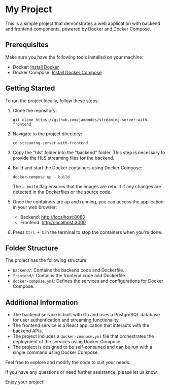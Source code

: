 # My Project

This is a simple project that demonstrates a web application with backend and frontend components, powered by Docker and Docker Compose.

## Prerequisites

Make sure you have the following tools installed on your machine:
- Docker: [Install Docker](https://docs.docker.com/get-docker/)
- Docker Compose: [Install Docker Compose](https://docs.docker.com/compose/install/)

## Getting Started

To run the project locally, follow these steps:

1. Clone the repository:
   ```
   git clone https://github.com/jamondes/streaming-server-with-frontend
   ```

2. Navigate to the project directory:
   ```
   cd streaming-server-with-frontend
   ```

3. Copy the "hls" folder into the "backend" folder. This step is necessary to provide the HLS streaming files for the backend.

4. Build and start the Docker containers using Docker Compose:
   ```
   docker-compose up --build
   ```

   The `--build` flag ensures that the images are rebuilt if any changes are detected in the Dockerfiles or the source code.

5. Once the containers are up and running, you can access the application in your web browser:
   - Backend: [http://localhost:8080](http://localhost:8080)
   - Frontend: [http://localhost:3000](http://localhost:3000)

6. Press `Ctrl + C` in the terminal to stop the containers when you're done.

## Folder Structure

The project has the following structure:
- `backend/`: Contains the backend code and Dockerfile.
- `frontend/`: Contains the frontend code and Dockerfile.
- `docker-compose.yml`: Defines the services and configurations for Docker Compose.

## Additional Information

- The backend service is built with Go and uses a PostgreSQL database for user authentication and streaming functionality.
- The frontend service is a React application that interacts with the backend APIs.
- The project includes a `docker-compose.yml` file that orchestrates the deployment of the services using Docker Compose.
- The project is designed to be self-contained and can be run with a single command using Docker Compose.

Feel free to explore and modify the code to suit your needs.

If you have any questions or need further assistance, please let us know.

Enjoy your project!
